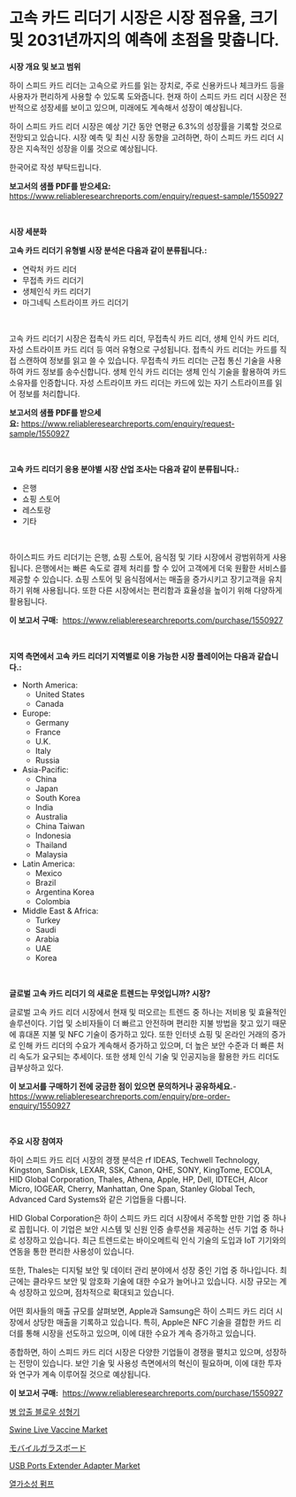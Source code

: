 <p><h1>고속 카드 리더기 시장은 시장 점유율, 크기 및 2031년까지의 예측에 초점을 맞춥니다.</h1></p><p><strong>시장 개요 및 보고 범위</strong></p>
<p><p>하이 스피드 카드 리더는 고속으로 카드를 읽는 장치로, 주로 신용카드나 체크카드 등을 사용자가 편리하게 사용할 수 있도록 도와줍니다. 현재 하이 스피드 카드 리더 시장은 전반적으로 성장세를 보이고 있으며, 미래에도 계속해서 성장이 예상됩니다. </p><p>하이 스피드 카드 리더 시장은 예상 기간 동안 연평균 6.3%의 성장률을 기록할 것으로 전망되고 있습니다. 시장 예측 및 최신 시장 동향을 고려하면, 하이 스피드 카드 리더 시장은 지속적인 성장을 이룰 것으로 예상됩니다.</p><p>한국어로 작성 부탁드립니다.</p></p>
<p><strong>보고서의 샘플 PDF를 받으세요:</strong> <a href="https://www.reliableresearchreports.com/enquiry/request-sample/1550927">https://www.reliableresearchreports.com/enquiry/request-sample/1550927</a></p>
<p>&nbsp;</p>
<p><strong>시장 세분화</strong></p>
<p><strong>고속 카드 리더기 유형별 시장 분석은 다음과 같이 분류됩니다.:</strong></p>
<p><ul><li>연락처 카드 리더</li><li>무접촉 카드 리더기</li><li>생체인식 카드 리더기</li><li>마그네틱 스트라이프 카드 리더기</li></ul></p>
<p>&nbsp;</p>
<p><p>고속 카드 리더기 시장은 접촉식 카드 리더, 무접촉식 카드 리더, 생체 인식 카드 리더, 자성 스트라이프 카드 리더 등 여러 유형으로 구성됩니다. 접촉식 카드 리더는 카드를 직접 스캔하여 정보를 읽고 쓸 수 있습니다. 무접촉식 카드 리더는 근접 통신 기술을 사용하여 카드 정보를 송수신합니다. 생체 인식 카드 리더는 생체 인식 기술을 활용하여 카드 소유자를 인증합니다. 자성 스트라이프 카드 리더는 카드에 있는 자기 스트라이프를 읽어 정보를 처리합니다.</p></p>
<p><strong>보고서의 샘플 PDF를 받으세요:</strong>&nbsp;<a href="https://www.reliableresearchreports.com/enquiry/request-sample/1550927">https://www.reliableresearchreports.com/enquiry/request-sample/1550927</a></p>
<p>&nbsp;</p>
<p><strong> 고속 카드 리더기 응용 분야별 시장 산업 조사는 다음과 같이 분류됩니다.:</strong></p>
<p><ul><li>은행</li><li>쇼핑 스토어</li><li>레스토랑</li><li>기타</li></ul></p>
<p>&nbsp;</p>
<p><p>하이스피드 카드 리더기는 은행, 쇼핑 스토어, 음식점 및 기타 시장에서 광범위하게 사용됩니다. 은행에서는 빠른 속도로 결제 처리를 할 수 있어 고객에게 더욱 원활한 서비스를 제공할 수 있습니다. 쇼핑 스토어 및 음식점에서는 매출을 증가시키고 장기고객을 유치하기 위해 사용됩니다. 또한 다른 시장에서는 편리함과 효율성을 높이기 위해 다양하게 활용됩니다.</p></p>
<p><strong>이 보고서 구매:</strong>&nbsp; <a href="https://www.reliableresearchreports.com/purchase/1550927">https://www.reliableresearchreports.com/purchase/1550927</a></p>
<p>&nbsp;</p>
<p><strong>지역 측면에서 고속 카드 리더기 지역별로 이용 가능한 시장 플레이어는 다음과 같습니다.:</strong></p>
<p><ul>
    <li>
        North America:
        <ul>
            <li>United States</li>
            <li>Canada</li>
        </ul>
    </li>
    <li>
        Europe:
        <ul>
            <li>Germany</li>
            <li>France</li>
            <li>U.K.</li>
            <li>Italy</li>
            <li>Russia</li>
        </ul>
    </li>
    <li>
        Asia-Pacific:
        <ul>
            <li>China</li>
            <li>Japan</li>
            <li>South Korea</li>
            <li>India</li>
            <li>Australia</li>
            <li>China Taiwan</li>
            <li>Indonesia</li>
            <li>Thailand</li>
            <li>Malaysia</li>
        </ul>
    </li>
    <li>
        Latin America:
        <ul>
            <li>Mexico</li>
            <li>Brazil</li>
            <li>Argentina Korea</li>
            <li>Colombia</li>
        </ul>
    </li>
    <li>
        Middle East & Africa:
        <ul>
            <li>Turkey</li>
            <li>Saudi</li>
            <li>Arabia</li>
            <li>UAE</li>
            <li>Korea</li>
        </ul>
    </li>
    </ul></p>
<p>&nbsp;</p>
<p><strong>글로벌 고속 카드 리더기 의 새로운 트렌드는 무엇입니까? 시장?</strong></p>
<p><p>글로벌 고속 카드 리더 시장에서 현재 및 떠오르는 트렌드 중 하나는 저비용 및 효율적인 솔루션이다. 기업 및 소비자들이 더 빠르고 안전하며 편리한 지불 방법을 찾고 있기 때문에 휴대폰 지불 및 NFC 기술이 증가하고 있다. 또한 인터넷 쇼핑 및 온라인 거래의 증가로 인해 카드 리더의 수요가 계속해서 증가하고 있으며, 더 높은 보안 수준과 더 빠른 처리 속도가 요구되는 추세이다. 또한 생체 인식 기술 및 인공지능을 활용한 카드 리더도 급부상하고 있다.</p></p>
<p><strong>이 보고서를 구매하기 전에 궁금한 점이 있으면 문의하거나 공유하세요.</strong>- <a href="https://www.reliableresearchreports.com/enquiry/pre-order-enquiry/1550927">https://www.reliableresearchreports.com/enquiry/pre-order-enquiry/1550927</a></p>
<p>&nbsp;</p>
<p><strong>주요 시장 참여자</strong></p>
<p><p>하이 스피드 카드 리더 시장의 경쟁 분석은 rf IDEAS, Techwell Technology, Kingston, SanDisk, LEXAR, SSK, Canon, QHE, SONY, KingTome, ECOLA, HID Global Corporation, Thales, Athena, Apple, HP, Dell, IDTECH, Alcor Micro, IOGEAR, Cherry, Manhattan, One Span, Stanley Global Tech, Advanced Card Systems와 같은 기업들을 다룹니다. </p><p>HID Global Corporation은 하이 스피드 카드 리더 시장에서 주목할 만한 기업 중 하나로 꼽힙니다. 이 기업은 보안 시스템 및 신원 인증 솔루션을 제공하는 선두 기업 중 하나로 성장하고 있습니다. 최근 트렌드로는 바이오메트릭 인식 기술의 도입과 IoT 기기와의 연동을 통한 편리한 사용성이 있습니다.</p><p>또한, Thales는 디지털 보안 및 데이터 관리 분야에서 성장 중인 기업 중 하나입니다. 최근에는 클라우드 보안 및 암호화 기술에 대한 수요가 늘어나고 있습니다. 시장 규모는 계속 성장하고 있으며, 점차적으로 확대되고 있습니다.</p><p>어떤 회사들의 매출 규모를 살펴보면, Apple과 Samsung은 하이 스피드 카드 리더 시장에서 상당한 매출을 기록하고 있습니다. 특히, Apple은 NFC 기술을 결합한 카드 리더를 통해 시장을 선도하고 있으며, 이에 대한 수요가 계속 증가하고 있습니다.</p><p>종합하면, 하이 스피드 카드 리더 시장은 다양한 기업들이 경쟁을 펼치고 있으며, 성장하는 전망이 있습니다. 보안 기술 및 사용성 측면에서의 혁신이 필요하며, 이에 대한 투자와 연구가 계속 이루어질 것으로 예상됩니다.</p></p>
<p><strong>이 보고서 구매:</strong>&nbsp;&nbsp;<a href="https://www.reliableresearchreports.com/purchase/1550927">https://www.reliableresearchreports.com/purchase/1550927</a></p>
<p><p><a href="https://github.com/royErdmtyan906778/Market-Research-Report-List-1/blob/main/83373276454.md">병 압출 블로우 성형기</a></p><p><a href="https://issuu.com/reportprime-2/docs/swine-live-vaccine-market-size-2030.pptx">Swine Live Vaccine Market</a></p><p><a href="https://github.com/EthanMorar2011/Market-Research-Report-List-1/blob/main/56022867444.md">モバイルガラスボード</a></p><p><a href="https://github.com/jj19131/Market-Research-Report-List-2/blob/main/usb-ports-extender-adapter-market.md">USB Ports Extender Adapter Market</a></p><p><a href="https://medium.com/@sheldondtickinson9867/%EC%97%B4%EA%B0%80%EC%86%8C%EC%84%B1-%ED%8E%8C%ED%94%84-%EC%8B%9C%EC%9E%A5-%EB%B6%84%EC%84%9D-%EB%B0%8F-%ED%81%AC%EA%B8%B0-%EC%98%88%EC%B8%A1%EC%9D%80-2024%EB%85%84%EB%B6%80%ED%84%B0-2031%EB%85%84%EA%B9%8C%EC%A7%80%EC%9D%98-%EA%B8%B0%EA%B0%84%EC%9D%84-%EB%8C%80%EC%83%81%EC%9C%BC%EB%A1%9C-%ED%95%A9%EB%8B%88%EB%8B%A4-fa447de633df">열가소성 펌프</a></p></p>
